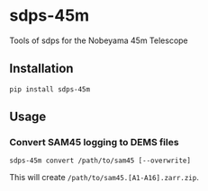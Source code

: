 # sdps-45m
Tools of sdps for the Nobeyama 45m Telescope

## Installation

```shell
pip install sdps-45m
```

## Usage

### Convert SAM45 logging to DEMS files

```shell
sdps-45m convert /path/to/sam45 [--overwrite]
```

This will create `/path/to/sam45.[A1-A16].zarr.zip`.
